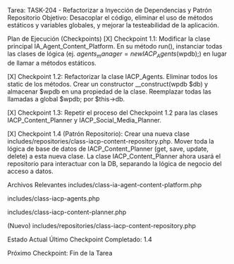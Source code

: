 Tarea: TASK-204 - Refactorizar a Inyección de Dependencias y Patrón Repositorio
Objetivo: Desacoplar el código, eliminar el uso de métodos estáticos y variables globales, y mejorar la testeabilidad de la aplicación.

Plan de Ejecución (Checkpoints)
[X] Checkpoint 1.1: Modificar la clase principal IA_Agent_Content_Platform. En su método run(), instanciar todas las clases de lógica (ej. $agents_manager = new IACP_Agents($wpdb);) en lugar de llamar a métodos estáticos.

[X] Checkpoint 1.2: Refactorizar la clase IACP_Agents. Eliminar todos los static de los métodos. Crear un constructor __construct(wpdb $db) y almacenar $wpdb en una propiedad de la clase. Reemplazar todas las llamadas a global $wpdb; por $this->db.

[X] Checkpoint 1.3: Repetir el proceso del Checkpoint 1.2 para las clases IACP_Content_Planner y IACP_Social_Media_Planner.

[X] Checkpoint 1.4 (Patrón Repositorio): Crear una nueva clase includes/repositories/class-iacp-content-repository.php. Mover toda la lógica de base de datos de IACP_Content_Planner (get, save, update, delete) a esta nueva clase. La clase IACP_Content_Planner ahora usará el repositorio para interactuar con la DB, separando la lógica de negocio del acceso a datos.

Archivos Relevantes
includes/class-ia-agent-content-platform.php

includes/class-iacp-agents.php

includes/class-iacp-content-planner.php

(Nuevo) includes/repositories/class-iacp-content-repository.php

Estado Actual
Último Checkpoint Completado: 1.4

Próximo Checkpoint: Fin de la Tarea